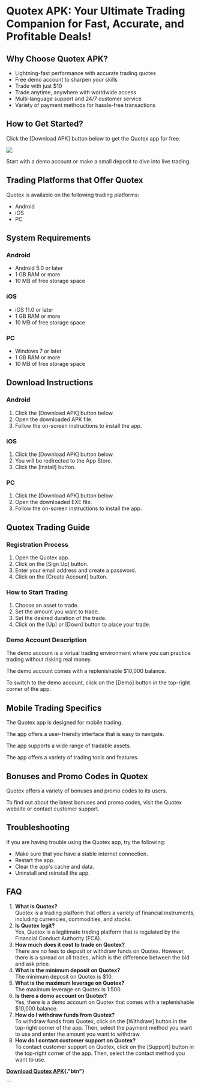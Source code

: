 # Quotex APK: Your Ultimate Trading Companion for Fast, Accurate, and Profitable Deals!

## Why Choose Quotex APK?

-   Lightning-fast performance with accurate trading quotes
-   Free demo account to sharpen your skills
-   Trade with just \$10
-   Trade anytime, anywhere with worldwide access
-   Multi-language support and 24/7 customer service
-   Variety of payment methods for hassle-free transactions

## How to Get Started?

Click the \[Download APK\] button below to get the Quotex app for free.

[![](https://static.quotex.io/files/10_en/300_250.jpg)](https://traff.sbs/brokerqxlid)

Start with a demo account or make a small deposit to dive into live
trading.

## Trading Platforms that Offer Quotex

Quotex is available on the following trading platforms:

-   Android
-   iOS
-   PC

## System Requirements

### Android

-   Android 5.0 or later
-   1 GB RAM or more
-   10 MB of free storage space

### iOS

-   iOS 11.0 or later
-   1 GB RAM or more
-   10 MB of free storage space

### PC

-   Windows 7 or later
-   1 GB RAM or more
-   10 MB of free storage space

## Download Instructions

### Android

1.  Click the \[Download APK\] button below.
2.  Open the downloaded APK file.
3.  Follow the on-screen instructions to install the app.

### iOS

1.  Click the \[Download APK\] button below.
2.  You will be redirected to the App Store.
3.  Click the \[Install\] button.

### PC

1.  Click the \[Download APK\] button below.
2.  Open the downloaded EXE file.
3.  Follow the on-screen instructions to install the app.

## Quotex Trading Guide

### Registration Process

1.  Open the Quotex app.
2.  Click on the \[Sign Up\] button.
3.  Enter your email address and create a password.
4.  Click on the \[Create Account\] button.

### How to Start Trading

1.  Choose an asset to trade.
2.  Set the amount you want to trade.
3.  Set the desired duration of the trade.
4.  Click on the \[Up\] or \[Down\] button to place your trade.

### Demo Account Description

The demo account is a virtual trading environment where you can practice
trading without risking real money.

The demo account comes with a replenishable \$10,000 balance.

To switch to the demo account, click on the \[Demo\] button in the
top-right corner of the app.

## Mobile Trading Specifics

The Quotex app is designed for mobile trading.

The app offers a user-friendly interface that is easy to navigate.

The app supports a wide range of tradable assets.

The app offers a variety of trading tools and features.

## Bonuses and Promo Codes in Quotex

Quotex offers a variety of bonuses and promo codes to its users.

To find out about the latest bonuses and promo codes, visit the Quotex
website or contact customer support.

## Troubleshooting

If you are having trouble using the Quotex app, try the following:

-   Make sure that you have a stable internet connection.
-   Restart the app.
-   Clear the app\'s cache and data.
-   Uninstall and reinstall the app.

## FAQ

1.  **What is Quotex?**\
    Quotex is a trading platform that offers a variety of financial
    instruments, including currencies, commodities, and stocks.
2.  **Is Quotex legit?**\
    Yes, Quotex is a legitimate trading platform that is regulated by
    the Financial Conduct Authority (FCA).
3.  **How much does it cost to trade on Quotex?**\
    There are no fees to deposit or withdraw funds on Quotex. However,
    there is a spread on all trades, which is the difference between the
    bid and ask price.
4.  **What is the minimum deposit on Quotex?**\
    The minimum deposit on Quotex is \$10.
5.  **What is the maximum leverage on Quotex?**\
    The maximum leverage on Quotex is 1:500.
6.  **Is there a demo account on Quotex?**\
    Yes, there is a demo account on Quotex that comes with a
    replenishable \$10,000 balance.
7.  **How do I withdraw funds from Quotex?**\
    To withdraw funds from Quotex, click on the \[Withdraw\] button in
    the top-right corner of the app. Then, select the payment method you
    want to use and enter the amount you want to withdraw.
8.  **How do I contact customer support on Quotex?**\
    To contact customer support on Quotex, click on the \[Support\]
    button in the top-right corner of the app. Then, select the contact
    method you want to use.

**[Download Quotex
APK](\%22https://traff.sbs/quotexonelink\%22){."btn"}**

\`\`\`


